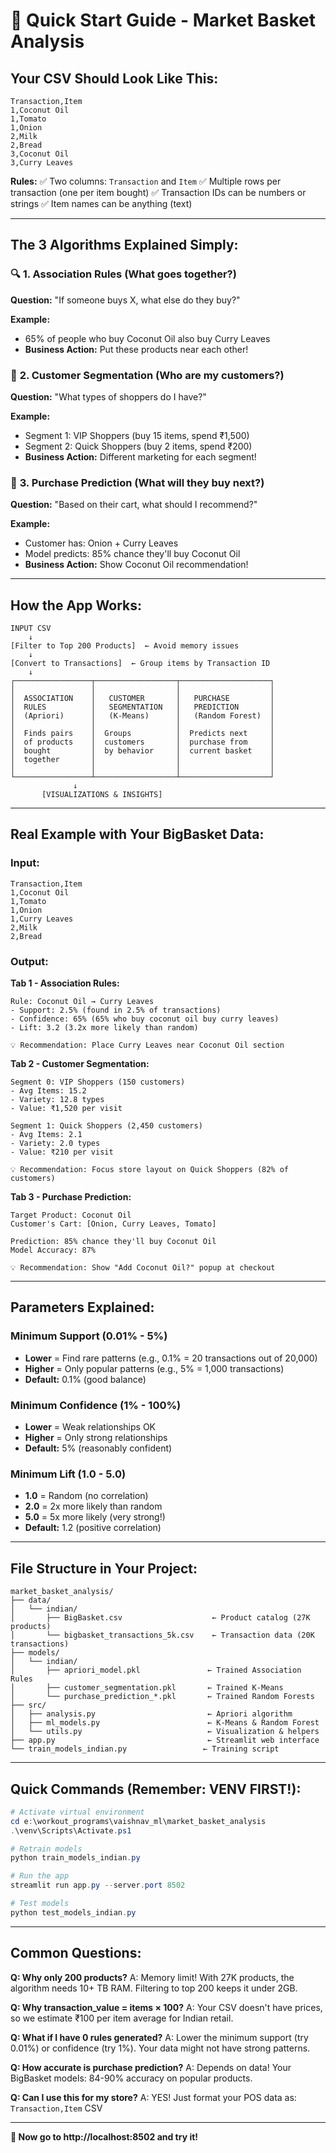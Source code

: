 # 🎯 Quick Start Guide - Market Basket Analysis

## Your CSV Should Look Like This:

```csv
Transaction,Item
1,Coconut Oil
1,Tomato
1,Onion
2,Milk
2,Bread
3,Coconut Oil
3,Curry Leaves
```

**Rules:**
✅ Two columns: `Transaction` and `Item`
✅ Multiple rows per transaction (one per item bought)
✅ Transaction IDs can be numbers or strings
✅ Item names can be anything (text)

---

## The 3 Algorithms Explained Simply:

### 🔍 **1. Association Rules** (What goes together?)
**Question:** "If someone buys X, what else do they buy?"

**Example:**
- 65% of people who buy Coconut Oil also buy Curry Leaves
- **Business Action:** Put these products near each other!

### 👥 **2. Customer Segmentation** (Who are my customers?)
**Question:** "What types of shoppers do I have?"

**Example:**
- Segment 1: VIP Shoppers (buy 15 items, spend ₹1,500)
- Segment 2: Quick Shoppers (buy 2 items, spend ₹200)
- **Business Action:** Different marketing for each segment!

### 🎯 **3. Purchase Prediction** (What will they buy next?)
**Question:** "Based on their cart, what should I recommend?"

**Example:**
- Customer has: Onion + Curry Leaves
- Model predicts: 85% chance they'll buy Coconut Oil
- **Business Action:** Show Coconut Oil recommendation!

---

## How the App Works:

```
INPUT CSV
    ↓
[Filter to Top 200 Products]  ← Avoid memory issues
    ↓
[Convert to Transactions]  ← Group items by Transaction ID
    ↓
┌─────────────────┬──────────────────┬────────────────────┐
│                 │                  │                    │
│  ASSOCIATION    │   CUSTOMER       │   PURCHASE         │
│  RULES          │   SEGMENTATION   │   PREDICTION       │
│  (Apriori)      │   (K-Means)      │   (Random Forest)  │
│                 │                  │                    │
│  Finds pairs    │  Groups          │  Predicts next     │
│  of products    │  customers       │  purchase from     │
│  bought         │  by behavior     │  current basket    │
│  together       │                  │                    │
│                 │                  │                    │
└─────────────────┴──────────────────┴────────────────────┘
              ↓
       [VISUALIZATIONS & INSIGHTS]
```

---

## Real Example with Your BigBasket Data:

### Input:
```csv
Transaction,Item
1,Coconut Oil
1,Tomato
1,Onion
1,Curry Leaves
2,Milk
2,Bread
```

### Output:

**Tab 1 - Association Rules:**
```
Rule: Coconut Oil → Curry Leaves
- Support: 2.5% (found in 2.5% of transactions)
- Confidence: 65% (65% who buy coconut oil buy curry leaves)
- Lift: 3.2 (3.2x more likely than random)

💡 Recommendation: Place Curry Leaves near Coconut Oil section
```

**Tab 2 - Customer Segmentation:**
```
Segment 0: VIP Shoppers (150 customers)
- Avg Items: 15.2
- Variety: 12.8 types
- Value: ₹1,520 per visit

Segment 1: Quick Shoppers (2,450 customers)
- Avg Items: 2.1
- Variety: 2.0 types
- Value: ₹210 per visit

💡 Recommendation: Focus store layout on Quick Shoppers (82% of customers)
```

**Tab 3 - Purchase Prediction:**
```
Target Product: Coconut Oil
Customer's Cart: [Onion, Curry Leaves, Tomato]

Prediction: 85% chance they'll buy Coconut Oil
Model Accuracy: 87%

💡 Recommendation: Show "Add Coconut Oil?" popup at checkout
```

---

## Parameters Explained:

### **Minimum Support** (0.01% - 5%)
- **Lower** = Find rare patterns (e.g., 0.1% = 20 transactions out of 20,000)
- **Higher** = Only popular patterns (e.g., 5% = 1,000 transactions)
- **Default:** 0.1% (good balance)

### **Minimum Confidence** (1% - 100%)
- **Lower** = Weak relationships OK
- **Higher** = Only strong relationships
- **Default:** 5% (reasonably confident)

### **Minimum Lift** (1.0 - 5.0)
- **1.0** = Random (no correlation)
- **2.0** = 2x more likely than random
- **5.0** = 5x more likely (very strong!)
- **Default:** 1.2 (positive correlation)

---

## File Structure in Your Project:

```
market_basket_analysis/
├── data/
│   └── indian/
│       ├── BigBasket.csv                    ← Product catalog (27K products)
│       └── bigbasket_transactions_5k.csv    ← Transaction data (20K transactions)
├── models/
│   └── indian/
│       ├── apriori_model.pkl               ← Trained Association Rules
│       ├── customer_segmentation.pkl       ← Trained K-Means
│       └── purchase_prediction_*.pkl       ← Trained Random Forests
├── src/
│   ├── analysis.py                         ← Apriori algorithm
│   ├── ml_models.py                        ← K-Means & Random Forest
│   └── utils.py                            ← Visualization & helpers
├── app.py                                  ← Streamlit web interface
└── train_models_indian.py                 ← Training script
```

---

## Quick Commands (Remember: VENV FIRST!):

```powershell
# Activate virtual environment
cd e:\workout_programs\vaishnav_ml\market_basket_analysis
.\venv\Scripts\Activate.ps1

# Retrain models
python train_models_indian.py

# Run the app
streamlit run app.py --server.port 8502

# Test models
python test_models_indian.py
```

---

## Common Questions:

**Q: Why only 200 products?**
A: Memory limit! With 27K products, the algorithm needs 10+ TB RAM. Filtering to top 200 keeps it under 2GB.

**Q: Why transaction_value = items × 100?**
A: Your CSV doesn't have prices, so we estimate ₹100 per item average for Indian retail.

**Q: What if I have 0 rules generated?**
A: Lower the minimum support (try 0.01%) or confidence (try 1%). Your data might not have strong patterns.

**Q: How accurate is purchase prediction?**
A: Depends on data! Your BigBasket models: 84-90% accuracy on popular products.

**Q: Can I use this for my store?**
A: YES! Just format your POS data as: `Transaction,Item` CSV

---

**🚀 Now go to http://localhost:8502 and try it!**
